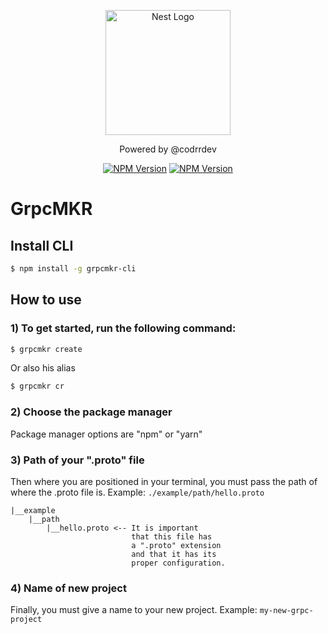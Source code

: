 <p align="center">
  <a href="https://www.youtube.com/c/codrrdev" target="blank"><img src="https://res.cloudinary.com/codrrdev/image/upload/v1681815884/codrr-banner_bgrxvs.png" width="200" alt="Nest Logo" /></a>
</p>
 <p align="center">Powered by @codrrdev</p>
 <p align="center">
 <a href="https://www.npmjs.com/package/grpcmkr-cli"><img src="https://img.shields.io/npm/v/grpcmkr-cli" alt="NPM Version" /></a>
 <a href="https://www.npmjs.com/package/grpcmkr-cli"><img src="https://img.shields.io/npm/l/grpcmkr-cli" alt="NPM Version" /></a>
 </p>


# GrpcMKR

## Install CLI
```bash
$ npm install -g grpcmkr-cli
```

## How to use
### 1) To get started, run the following command:
```bash
$ grpcmkr create
```
Or also his alias

```bash
$ grpcmkr cr
```

### 2) Choose the package manager
Package manager options are "npm" or "yarn"

### 3) Path of your ".proto" file
Then where you are positioned in your terminal, you must pass the path of where the .proto file is. Example: `./example/path/hello.proto`
```
|__example
    |__path
        |__hello.proto <-- It is important
                           that this file has
                           a ".proto" extension
                           and that it has its
                           proper configuration.
```

### 4) Name of new project
Finally, you must give a name to your new project. Example: `my-new-grpc-project`

